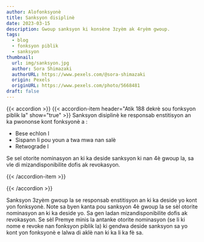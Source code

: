 ```yaml
---
author: Alofonksyonè
title: Sanksyon disiplinè
date: 2023-03-15
description: Gwoup sanksyon ki konsène 3zyèm ak 4ryèm gwoup.
tags:
  - blog
  - fonksyon piblik
  - sanksyon 
thumbnail:
  url: img/sanksyon.jpg
  author: Sora Shimazaki
  authorURL: https://www.pexels.com/@sora-shimazaki
  origin: Pexels
  originURL: https://www.pexels.com/photo/5668481
draft: false
---
```


{{< accordion >}}
  {{< accordion-item header="Atik 188 dekrè sou fonksyon piblik la" show="true" >}}
  Sanksyon disiplinè ke responsab enstitisyon an ka pwononse kont fonksyonè a : 
  - Bese echlon l
  - Sispann li pou youn a twa mwa nan salè
  - Retwograde l

  Se sel otorite nominasyon an ki ka deside sanksyon ki nan 4è gwoup la, sa vle di mizandisponibilite dofis ak revokasyon.

  {{< /accordion-item >}}
  <!-- {{< accordion-item header="Accordion Item #2" >}}
    This is the third item's accordion body.
  {{< /accordion-item >}} -->
  <!-- {{< accordion-item header="Accordion Item #3" >}}
    This is the third item's accordion body.
  {{< /accordion-item >}} -->
{{< /accordion >}}

Sanksyon 3zyèm gwoup la se responsab enstitisyon an ki ka deside yo kont yon fonksyonè. Note sa byen kanta pou sanksyon 4è gwoup la se sèl otorite nominasyon an ki ka deside yo. Sa gen ladan mizandisponibilite dofis ak revokasyon. Se sèl Premye minis la antanke otorite nominasyon (se li ki nome e revoke nan fonksyon piblik la) ki gendwa deside sanksyon sa yo kont yon fonksyonè e lalwa di aklè nan ki ka li ka fè sa.